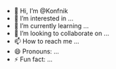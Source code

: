 - 👋 Hi, I’m @Konfnik
- 👀 I’m interested in ...
- 🌱 I’m currently learning ...
- 💞️ I’m looking to collaborate on ...
- 📫 How to reach me ...
- 😄 Pronouns: ...
- ⚡ Fun fact: ...

<!---
Konfnik/Konfnik is a ✨ special ✨ repository because its `README.md` (this file) appears on your GitHub profile.
You can click the Preview link to take a look at your changes.
--->

